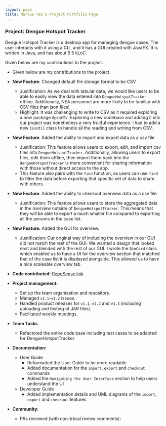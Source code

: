 ```yaml
---
layout: page
title: Markus Yeo's Project Portfolio Page
---
```


### Project: Dengue Hotspot Tracker

Dengue Hotspot Tracker is a desktop app for managing dengue cases. The user interacts with it using a CLI, and it has a GUI created with JavaFX. It is written in Java, and has about 9.5 kLoC.

Given below are my contributions to the project.

* Given below are my contributions to the project.

* **New Feature**: Changed default file storage format to be CSV
  * Justification: As we deal with tabular data, we would like users to be able to easily view the data entered into `DengueHotspotTracker` offline.
  Additionally, NEA personnel are more likely to be familiar with CSV files than json files!
  * Highlight: It was challenging to write to CSV as it required exploring a new package `OpenCSV`. Exploring a new codebase and adding it into our project was nonetheless a very fruitful experience.
  I had to add a new `CsvUtil` class to handle all the reading and writing from CSV.
* **New Feature**: Added the ability to import and export data as a csv file
  * Justification: This feature allows users to export, edit, and import csv files into `DengueHotspotTracker`. 
  Additionally, allowing users to export files, edit them offline, then import them back into the `DengueHotspotTracker` is more convenient for sharing information with those without direct access to the app.
  * This feature also pairs with the `find` function, as users can use `find` to filter the data before exporting that specific set of data to share with others.
* **New Feature**: Added the ability to checkout overview data as a csv file
  * Justification: This feature allows users to store the aggregated data in the overview outside of `DengueHotspotTracker`. This means that they will be able to export a much smaller file compared to exporting all the persons in the case list.
* **New Feature:** Added the GUI for overview.
  * Justification: Our original way of including the overview in our GUI did not match the rest of the GUI. We wanted a design that looked neat and blended with the rest of our GUI. I wrote the `BinCard` class which enabled us to have a UI for the overview section that matched that of the case list it is displayed alongside.
  This allowed us to have a nice scaleable overview tab.
* **Code contributed:** [RepoSense link](https://nus-cs2103-ay2223s2.github.io/tp-dashboard/?search=markusyeo)
* **Project management:**
  * Set up the team organisation and repository.
  * Managed `v1.1`-`v1.2` issues.
  * Handled product releases for `v1.1`, `v1.2` and `v1.3` (including uploading and testing of JAR files).
  * Facilitated weekly meetings.
* **Team Tasks**
  * Refactored the entire code base including test cases to be adapted for DengueHotspotTracker.

* **Documentation:**
  * User Guide
    * Reformatted the User Guide to be more readable
    * Added documentation for the `import`, `export` and `checkout` commands
    * Added the `Navigating the User Interface` section to help users understand the UI
  * Developer Guide
    * Added implementation details and UML diagrams of the `import`, `export` and `checkout` features
* **Community:**
  * PRs reviewed (with non-trivial review comments):
